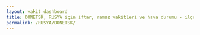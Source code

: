 ```yaml
---
layout: vakit_dashboard
title: DONETSK, RUSYA için iftar, namaz vakitleri ve hava durumu - ilçe/eyalet seç
permalink: /RUSYA/DONETSK/
---
```


<script type="text/javascript">
  var GLOBAL_COUNTRY = 'RUSYA';
  var GLOBAL_CITY = 'DONETSK';
  var GLOBAL_STATE = '';
  var lat = 72;
  var lon = 21;
</script>
